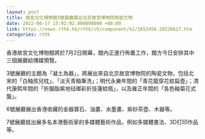 ```yaml
---
layout: post
title: 故宮文化博物館3號展廳展出北京故宮博物院陶瓷文物
date: 2022-06-17 15:02:02.000000000 +08:00
link: https://news.rthk.hk/rthk/ch/component/k2/1653456-20220617.htm
categories: rthk
---
```


香港故宮文化博物館將於7月2日開幕，館內正進行佈置工作，館方今日安排其中三個展廳給傳媒預覽。

3號展廳的主題為「凝土為器」，將展出來自北京故宮博物院的陶瓷文物，包括北宋的「白釉孩兒枕」、「淡天青釉筆洗」；明代永樂年間的「青花龍穿花紋扁壺」；清代康熙年間的「折胭脂紫地琺瑯彩折技蓮紋瓶」，以及雍正年間的「各色釉菊花式盤」。

6號展廳展出香港收藏的金器寶石、油畫、水墨畫、紫砂茶壺、木器等。

7號展廳就出展多名本港藝術家的多媒體藝術作品，例如多媒體書法、3D打印作品等。
